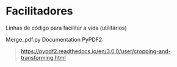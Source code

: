 # Facilitadores
Linhas de código para facilitar a vida (utilitários)

Merge_pdf.py
Documentation PyPDF2:
> https://pypdf2.readthedocs.io/en/3.0.0/user/cropping-and-transforming.html
